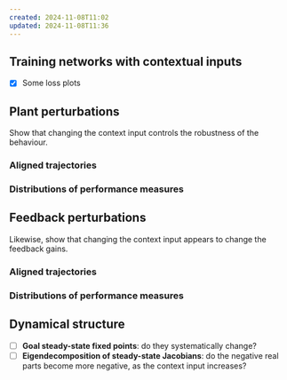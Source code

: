 ```yaml
---
created: 2024-11-08T11:02
updated: 2024-11-08T11:36
---
```


## Training networks with contextual inputs

- [x] Some loss plots

## Plant perturbations

Show that changing the context input controls the robustness of the behaviour.

### Aligned trajectories

### Distributions of performance measures

## Feedback perturbations

Likewise, show that changing the context input appears to change the feedback gains.

### Aligned trajectories

### Distributions of performance measures

## Dynamical structure

- [ ] **Goal steady-state fixed points**: do they systematically change?
- [ ] **Eigendecomposition of steady-state Jacobians**: do the negative real parts become more negative, as the context input increases?

## 